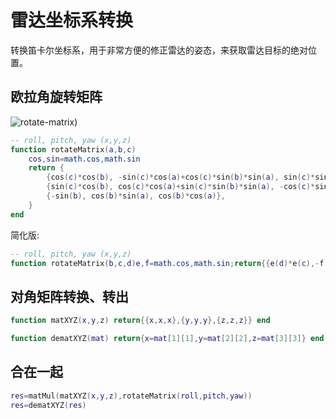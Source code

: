 # 雷达坐标系转换

转换笛卡尔坐标系，用于非常方便的修正雷达的姿态，来获取雷达目标的绝对位置。

## 欧拉角旋转矩阵

![rotate-matrix](bkn46.github.io/bknsw/pics/rotate-matrix.png))

```lua
-- roll, pitch, yaw (x,y,z)
function rotateMatrix(a,b,c)
    cos,sin=math.cos,math.sin
    return {
        {cos(c)*cos(b), -sin(c)*cos(a)+cos(c)*sin(b)*sin(a), sin(c)*sin(a)+cos(c)*sin(b)*cos(a)},
        {sin(c)*cos(b), cos(c)*cos(a)+sin(c)*sin(b)*sin(a), -cos(c)*sin(a)+sin(c)*sin(b)*cos(a)},
        {-sin(b), cos(b)*sin(a), cos(b)*cos(a)},
    }
end
```

简化版:

```lua
-- roll, pitch, yaw (x,y,z)
function rotateMatrix(b,c,d)e,f=math.cos,math.sin;return{{e(d)*e(c),-f(d)*e(b)+e(d)*f(c)*f(b),f(d)*f(b)+e(d)*f(c)*e(b)},{f(d)*e(c),e(d)*e(b)+f(d)*f(c)*f(b),-e(d)*f(b)+f(d)*f(c)*e(b)},{-f(c),e(c)*f(b),e(c)*e(b)}}end
```

## 对角矩阵转换、转出

```lua
function matXYZ(x,y,z) return{{x,x,x},{y,y,y},{z,z,z}} end

function dematXYZ(mat) return{x=mat[1][1],y=mat[2][2],z=mat[3][3]} end
```

## 合在一起

```lua
res=matMul(matXYZ(x,y,z),rotateMatrix(roll,pitch,yaw))
res=dematXYZ(res)
```
